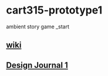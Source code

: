 # cart315-prototype1
ambient story game
_start

## [wiki](https://github.com/ZiDiZhu/cart315-prototype1/wiki)

## [Design Journal 1](https://github.com/ZiDiZhu/cart315-prototype1/wiki/Design-Journal-1)
